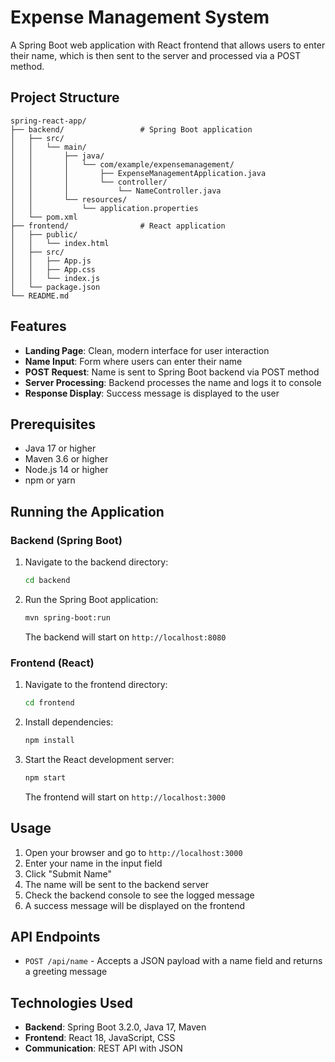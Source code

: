 # Expense Management System

A Spring Boot web application with React frontend that allows users to enter their name, which is then sent to the server and processed via a POST method.

## Project Structure

```
spring-react-app/
├── backend/                 # Spring Boot application
│   ├── src/
│   │   └── main/
│   │       ├── java/
│   │       │   └── com/example/expensemanagement/
│   │       │       ├── ExpenseManagementApplication.java
│   │       │       └── controller/
│   │       │           └── NameController.java
│   │       └── resources/
│   │           └── application.properties
│   └── pom.xml
├── frontend/                # React application
│   ├── public/
│   │   └── index.html
│   ├── src/
│   │   ├── App.js
│   │   ├── App.css
│   │   └── index.js
│   └── package.json
└── README.md
```

## Features

- **Landing Page**: Clean, modern interface for user interaction
- **Name Input**: Form where users can enter their name
- **POST Request**: Name is sent to Spring Boot backend via POST method
- **Server Processing**: Backend processes the name and logs it to console
- **Response Display**: Success message is displayed to the user

## Prerequisites

- Java 17 or higher
- Maven 3.6 or higher
- Node.js 14 or higher
- npm or yarn

## Running the Application

### Backend (Spring Boot)

1. Navigate to the backend directory:
   ```bash
   cd backend
   ```

2. Run the Spring Boot application:
   ```bash
   mvn spring-boot:run
   ```

   The backend will start on `http://localhost:8080`

### Frontend (React)

1. Navigate to the frontend directory:
   ```bash
   cd frontend
   ```

2. Install dependencies:
   ```bash
   npm install
   ```

3. Start the React development server:
   ```bash
   npm start
   ```

   The frontend will start on `http://localhost:3000`

## Usage

1. Open your browser and go to `http://localhost:3000`
2. Enter your name in the input field
3. Click "Submit Name"
4. The name will be sent to the backend server
5. Check the backend console to see the logged message
6. A success message will be displayed on the frontend

## API Endpoints

- `POST /api/name` - Accepts a JSON payload with a name field and returns a greeting message

## Technologies Used

- **Backend**: Spring Boot 3.2.0, Java 17, Maven
- **Frontend**: React 18, JavaScript, CSS
- **Communication**: REST API with JSON
